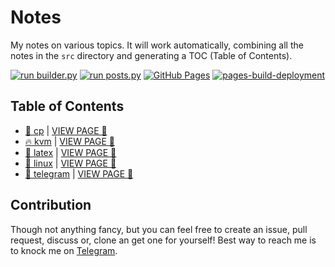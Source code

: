 # Notes

My notes on various topics. It will work automatically, combining all the notes in the `src` directory and generating a TOC (Table of Contents).

[![run builder.py](https://github.com/SharafatKarim/notes/actions/workflows/action.yml/badge.svg)](https://github.com/SharafatKarim/notes/actions/workflows/action.yml)
[![run posts.py](https://github.com/SharafatKarim/notes/actions/workflows/posts.yml/badge.svg)](https://github.com/SharafatKarim/notes/actions/workflows/posts.yml)
[![GitHub Pages](https://github.com/SharafatKarim/notes/actions/workflows/gh-pages.yml/badge.svg)](https://github.com/SharafatKarim/notes/actions/workflows/gh-pages.yml)
[![pages-build-deployment](https://github.com/SharafatKarim/notes/actions/workflows/pages/pages-build-deployment/badge.svg)](https://github.com/SharafatKarim/notes/actions/workflows/pages/pages-build-deployment)


## Table of Contents

- [🌈 cp](src/cp.md) | [VIEW PAGE 🍕](https://sharafat.is-a.dev/notes/cp)
- [🔥 kvm](src/kvm.md) | [VIEW PAGE 🎸](https://sharafat.is-a.dev/notes/kvm)
- [🎉 latex](src/latex.md) | [VIEW PAGE 🍕](https://sharafat.is-a.dev/notes/latex)
- [🌈 linux](src/linux.md) | [VIEW PAGE 🌟](https://sharafat.is-a.dev/notes/linux)
- [🤖 telegram](src/telegram.md) | [VIEW PAGE 👾](https://sharafat.is-a.dev/notes/telegram)

## Contribution

Though not anything fancy, but you can feel free to create an issue, pull request, discuss or, clone an get one for yourself!
Best way to reach me is to knock me on [Telegram](https://t.me/SharafatKarim).


